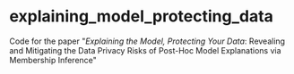 # explaining_model_protecting_data
Code for the paper "_Explaining the Model, Protecting Your Data_: Revealing and Mitigating the Data Privacy Risks of Post-Hoc Model Explanations via Membership Inference"
